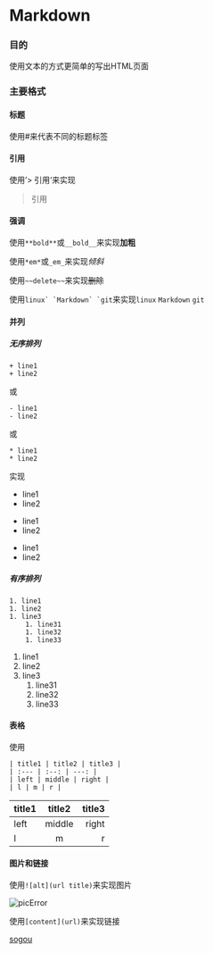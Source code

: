 Markdown
========
### 目的
使用文本的方式更简单的写出HTML页面

### 主要格式
#### 标题
使用#来代表不同的标题标签
#### 引用
使用’> 引用‘来实现
> 引用
#### 强调
使用```**bold**```或```__bold__```来实现**加粗**

使用```*em*```或```_em_```来实现*倾斜*

使用```~~delete~~```来实现~~删除~~

使用````linux` `Markdown` `git````来实现`linux` `Markdown` `git`

#### 并列
##### 无序排列
```
+ line1
+ line2
```
或
```
- line1
- line2
```
或
```
* line1
* line2
```
实现
+ line1
+ line2

- line1
- line2

* line1
* line2
##### 有序排列
```
1. line1
1. line2
1. line3
	1. line31
	1. line32
	1. line33
```
1. line1
1. line2
1. line3
	1. line31
	1. line32
	1. line33
#### 表格
使用
```
| title1 | title2 | title3 |
| :--- | :--: | ---: |
| left | middle | right |
| l | m | r |
```

| title1 | title2 | title3 |
| :--- | :--: | ---: |
| left | middle | right |
| l | m | r |

#### 图片和链接
使用```![alt](url title)```来实现图片

![picError](https://wap.sogou.com/resource/web/images/sogou160x42.png "sogouTitle")

使用```[content](url)```来实现链接

[sogou](https://wap.sogou.com/)
